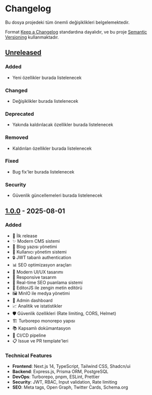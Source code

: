 # Changelog

Bu dosya projedeki tüm önemli değişiklikleri belgelemektedir.

Format [Keep a Changelog](https://keepachangelog.com/en/1.0.0/) standardına dayalıdır,
ve bu proje [Semantic Versioning](https://semver.org/spec/v2.0.0.html) kullanmaktadır.

## [Unreleased]

### Added
- Yeni özellikler burada listelenecek

### Changed
- Değişiklikler burada listelenecek

### Deprecated
- Yakında kaldırılacak özellikler burada listelenecek

### Removed
- Kaldırılan özellikler burada listelenecek

### Fixed
- Bug fix'ler burada listelenecek

### Security
- Güvenlik güncellemeleri burada listelenecek

## [1.0.0] - 2025-08-01

### Added
- 🎉 İlk release
- ✨ Modern CMS sistemi
- 📝 Blog yazısı yönetimi
- 👥 Kullanıcı yönetim sistemi
- 🔒 JWT tabanlı authentication
- 📊 SEO optimizasyon araçları
- 🎨 Modern UI/UX tasarımı
- 📱 Responsive tasarım
- 🚀 Real-time SEO puanlama sistemi
- 📄 EditorJS ile zengin metin editörü
- 🖼️ MinIO ile medya yönetimi
- 🔧 Admin dashboard
- 📈 Analitik ve istatistikler
- 🛡️ Güvenlik özellikleri (Rate limiting, CORS, Helmet)
- 🏗️ Turborepo monorepo yapısı
- 📚 Kapsamlı dokümantasyon
- 🧪 CI/CD pipeline
- 📋 Issue ve PR template'leri

### Technical Features
- **Frontend**: Next.js 14, TypeScript, Tailwind CSS, Shadcn/ui
- **Backend**: Express.js, Prisma ORM, PostgreSQL
- **DevOps**: Turborepo, pnpm, ESLint, Prettier
- **Security**: JWT, RBAC, Input validation, Rate limiting
- **SEO**: Meta tags, Open Graph, Twitter Cards, Schema.org

[unreleased]: https://github.com/lapdijital/lap-cms/compare/v1.0.0...HEAD
[1.0.0]: https://github.com/lapdijital/lap-cms/releases/tag/v1.0.0
